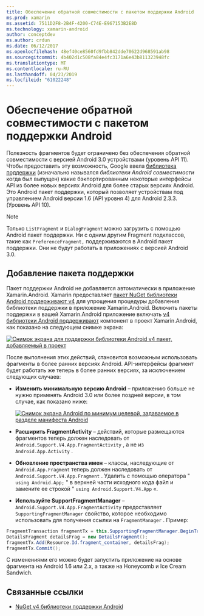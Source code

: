 ```yaml
---
title: Обеспечение обратной совместимости с пакетом поддержки Android
ms.prod: xamarin
ms.assetid: 7511D2F8-2B4F-4200-C74E-E967153B2E8D
ms.technology: xamarin-android
author: conceptdev
ms.author: crdun
ms.date: 06/12/2017
ms.openlocfilehash: 48ef40ce8560fd9fbb842dde70622d968591ab98
ms.sourcegitcommit: 4b402d1c508fa84e4fc3171a6e43b811323948fc
ms.translationtype: MT
ms.contentlocale: ru-RU
ms.lasthandoff: 04/23/2019
ms.locfileid: "61022248"
---
```

# <a name="providing-backwards-compatibility-with-the-android-support-package"></a>Обеспечение обратной совместимости с пакетом поддержки Android

Полезность фрагментов будет ограничено без обеспечения обратной совместимости с версией Android 3.0 устройствами (уровень API 11). Чтобы предоставить эту возможность, Google ввела [библиотека поддержки](https://developer.android.com/sdk/compatibility-library.html) (изначально назывался *библиотеки Android совместимости* когда был выпущен) какие бэкпортированным некоторые интерфейсы API из более новых версиях Android для более старых версиях Android. Это Android пакет поддержки, который позволяет устройствам под управлением Android версии 1.6 (API уровня 4) для Android 2.3.3. (Уровень API 10).

> [!NOTE]
> Только `ListFragment` и `DialogFragment` можно загрузить с помощью Android пакет поддержки. Ни с одним другим Fragment подклассов, такие как `PreferenceFragment,` поддерживаются в Android пакет поддержки. Они не будут работать в приложениях с версией Android 3.0. 


## <a name="adding-the-support-package"></a>Добавление пакета поддержки

Пакет поддержки Android не добавляется автоматически в приложение Xamarin.Android. Xamarin предоставляет [пакет NuGet библиотеки Android поддерживают v4](https://www.nuget.org/packages/Xamarin.Android.Support.v4/) для упрощения процедуры добавления библиотеки поддержки в приложение Xamarin.Android. Включить пакеты поддержки в вашей Xamarin.Android приложение включать [v4 библиотеки Android поддерживают](https://www.nuget.org/packages/Xamarin.Android.Support.v4/) компонент в проект Xamarin.Android, как показано на следующем снимке экрана: 

[![Снимок экрана для поддержки библиотеки Android v4 пакет, добавляемый в проект](providing-backwards-compatibility-images/02-sml.png)](providing-backwards-compatibility-images/02.png#lightbox)

После выполнения этих действий, становится возможным использовать фрагменты в более ранних версиях Android. API-интерфейсы фрагмент будет работать же теперь в более ранних версиях, за исключением следующих случаев: 

-   **Изменить минимальную версию Android** &ndash; приложению больше не нужно применять Android 3.0 или более поздней версии, в том случае, как показано ниже: 

    [![Снимок экрана Android по минимум целевой, задаваемое в разделе манифеста Android](providing-backwards-compatibility-images/03-sml.png)](providing-backwards-compatibility-images/03.png#lightbox)

-   **Расширить FragmentActivity** &ndash; действий, которые размещаются фрагментов теперь должен наследовать от `Android.Support.V4.App.FragmentActivity` , а не из `Android.App.Activity` . 

-   **Обновление пространства имен** &ndash; классы, наследующие от `Android.App.Fragment` теперь должен наследовать от `Android.Support.V4.App.Fragment` . Удалить с помощью оператора " `using Android.App;` " в верхней части исходного кода файл и замените ее строкой " `using Android.Support.V4.App` «. 

-   **Используйте SupportFragmentManager** &ndash; `Android.Support.V4.App.FragmentActivity` предоставляет `SupportingFragmentManager` свойство, которое необходимо использовать для получения ссылки на `FragmentManager` . Пример: 

```csharp
FragmentTransaction fragmentTx = this.SupportingFragmentManager.BeginTransaction();
DetailsFragment detailsFrag = new DetailsFragment();
fragmentTx.Add(Resource.Id.fragment_container, detailsFrag);
fragmentTx.Commit();
```

С изменениями его можно будет запустить приложение на основе фрагмента на Android 1.6 или 2.x, а также на Honeycomb и Ice Cream Sandwich. 


## <a name="related-links"></a>Связанные ссылки

- [NuGet v4 библиотеки поддержки Android](https://www.nuget.org/packages/Xamarin.Android.Support.v4/)
